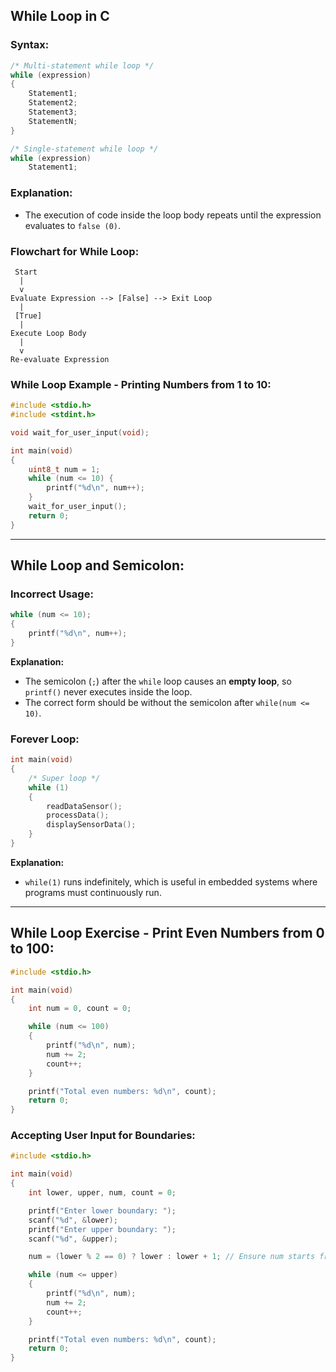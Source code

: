 ## While Loop in C

### Syntax:
```c
/* Multi-statement while loop */
while (expression)
{
    Statement1;
    Statement2;
    Statement3;
    StatementN;
}

/* Single-statement while loop */
while (expression)
    Statement1;
```

### Explanation:
- The execution of code inside the loop body repeats until the expression evaluates to `false (0)`.

### Flowchart for While Loop:
```text
 Start
  |
  v
Evaluate Expression --> [False] --> Exit Loop
  |
 [True]
  |
Execute Loop Body
  |
  v
Re-evaluate Expression
```

### While Loop Example - Printing Numbers from 1 to 10:
```c
#include <stdio.h>
#include <stdint.h>

void wait_for_user_input(void);

int main(void)
{
    uint8_t num = 1;
    while (num <= 10) {
        printf("%d\n", num++);
    }
    wait_for_user_input();
    return 0;
}
```

---

## While Loop and Semicolon:

### Incorrect Usage:
```c
while (num <= 10);
{
    printf("%d\n", num++);
}
```
**Explanation:**
- The semicolon (`;`) after the `while` loop causes an **empty loop**, so `printf()` never executes inside the loop.
- The correct form should be without the semicolon after `while(num <= 10)`.

### Forever Loop:
```c
int main(void)
{
    /* Super loop */
    while (1)
    {
        readDataSensor();
        processData();
        displaySensorData();
    }
}
```
**Explanation:**
- `while(1)` runs indefinitely, which is useful in embedded systems where programs must continuously run.

---

## While Loop Exercise - Print Even Numbers from 0 to 100:

```c
#include <stdio.h>

int main(void)
{
    int num = 0, count = 0;

    while (num <= 100)
    {
        printf("%d\n", num);
        num += 2;
        count++;
    }

    printf("Total even numbers: %d\n", count);
    return 0;
}
```

### Accepting User Input for Boundaries:
```c
#include <stdio.h>

int main(void)
{
    int lower, upper, num, count = 0;

    printf("Enter lower boundary: ");
    scanf("%d", &lower);
    printf("Enter upper boundary: ");
    scanf("%d", &upper);

    num = (lower % 2 == 0) ? lower : lower + 1; // Ensure num starts from an even number

    while (num <= upper)
    {
        printf("%d\n", num);
        num += 2;
        count++;
    }

    printf("Total even numbers: %d\n", count);
    return 0;
}
